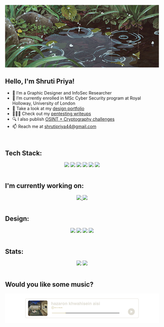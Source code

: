 <div align="center">
<img src="assets/ponyo.gif">
</div>


<h2>Hello, I'm Shruti Priya!</h2>

- 👀 I’m a Graphic Designer and InfoSec Researcher
- 🌱 I’m currently enrolled in MSc Cyber Security program at Royal Holloway, University of London
- 🦄 Take a look at my [design portfolio](https://shruti-priya.pixpa.com/)
- 👩🏻‍💻 Check out my [pentesting writeups](https://www.shrutipriya.in/writeups/writeups-introduction)
- 🔍 I also publish [OSINT + Cryptography challenges](https://www.shrutipriya.in/challenges/challenges-introduction)
- 📫 Reach me at [shrutipriya44@gmail.com](mailto:shrutipriya44@gmail.com)

<br>

<h2>Tech Stack:</h2>

<div align="center">
<img src="https://img.shields.io/badge/Python-14354C?style=for-the-badge&logo=python&logoColor=white">
<img src="https://img.shields.io/badge/HTML5-E34F26?style=for-the-badge&logo=html5&logoColor=white">
<img src="https://img.shields.io/badge/CSS3-1572B6?style=for-the-badge&logo=css3&logoColor=white">
<img src="https://img.shields.io/badge/C%23-239120?style=for-the-badge&logo=c-sharp&logoColor=white">
<img src="https://img.shields.io/badge/Django-092E20?style=for-the-badge&logo=django&logoColor=white">
<img src="https://img.shields.io/badge/JavaScript-F7DF1E?style=for-the-badge&logo=JavaScript&logoColor=white">
</div>
 
<br>

<h2>I'm currently working on:</h2>

<div align="center">
<a href="https://github.com/sapphicart/sqli-fuzzer">
    <img height=120px src="https://github-readme-stats.vercel.app/api/pin/?username=sapphicart&repo=sqli-fuzzer&theme=ayu-mirage&bg_color=00000000">
</a>
<a href="https://github.com/sapphicart/tamil-word-of-the-day">
    <img height=120px src="https://github-readme-stats.vercel.app/api/pin/?username=sapphicart&repo=tamil-word-of-the-day&theme=ayu-mirage&bg_color=00000000">
</a>
</div>

<br>

<h2>Design:</h2>

<div align="center">
    <img src="https://img.shields.io/badge/Figma-F24E1E?style=for-the-badge&logo=figma&logoColor=white">
    <img src="https://img.shields.io/badge/Adobe%20Illustrator-FF9A00?style=for-the-badge&logo=adobe%20illustrator&logoColor=white">
    <img src="https://img.shields.io/badge/Adobe%20Photoshop-31A8FF?style=for-the-badge&logo=Adobe%20Photoshop&logoColor=black">
    <img src="https://img.shields.io/badge/blender-%23F5792A.svg?style=for-the-badge&logo=blender&logoColor=white">
</div>

<br>

<h2>Stats:</h2>

<div align="center">
    <img height=200px src="https://github-readme-stats.vercel.app/api?username=sapphicart&show=prs_merged&theme=ayu-mirage&bg_color=00000000">
    <img height=200px src="https://github-readme-stats.vercel.app/api/top-langs/?username=sapphicart&hide=css,scss&theme=ayu-mirage&bg_color=00000000">
</div>

<br>

<h2>Would you like some music?</h2>
<div align="center">
    <a href="https://open.spotify.com/playlist/6dTF0pWlfwOmw3kPzidRHo?si=2a975b4815a840c8">
        <img src="assets/spotify-new.png">
    </a>
</div>

<!---
sapphicart/sapphicart is a ✨ special ✨ repository because its `README.md` (this file) appears on your GitHub profile.
You can click the Preview link to take a look at your changes.
--->
